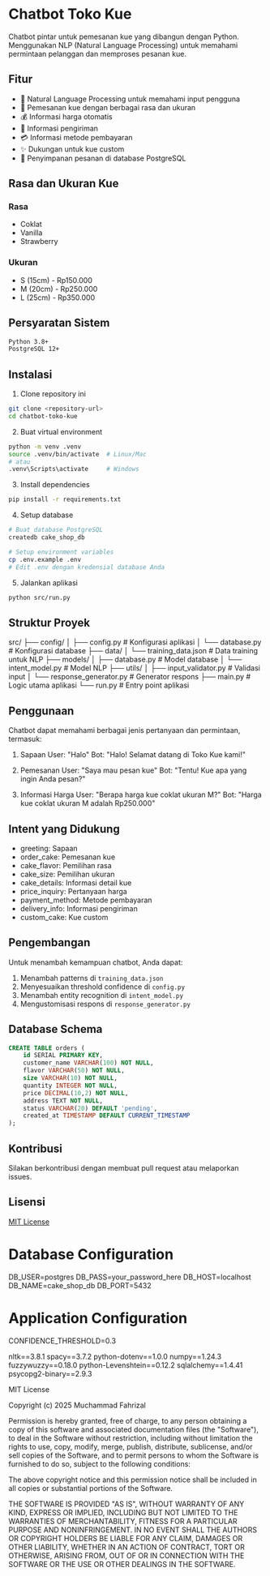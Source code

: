 # Chatbot Toko Kue

Chatbot pintar untuk pemesanan kue yang dibangun dengan Python. Menggunakan NLP (Natural Language Processing) untuk memahami permintaan pelanggan dan memproses pesanan kue.

## Fitur

- 🤖 Natural Language Processing untuk memahami input pengguna
- 🍰 Pemesanan kue dengan berbagai rasa dan ukuran
- 💰 Informasi harga otomatis
- 🚚 Informasi pengiriman
- 💳 Informasi metode pembayaran
- ✨ Dukungan untuk kue custom
- 📝 Penyimpanan pesanan di database PostgreSQL

## Rasa dan Ukuran Kue

### Rasa
- Coklat
- Vanilla
- Strawberry

### Ukuran
- S (15cm) - Rp150.000
- M (20cm) - Rp250.000
- L (25cm) - Rp350.000

## Persyaratan Sistem

```bash
Python 3.8+
PostgreSQL 12+
```

## Instalasi

1. Clone repository ini
```bash
git clone <repository-url>
cd chatbot-toko-kue
```

2. Buat virtual environment
```bash
python -m venv .venv
source .venv/bin/activate  # Linux/Mac
# atau
.venv\Scripts\activate     # Windows
```

3. Install dependencies
```bash
pip install -r requirements.txt
```

4. Setup database
```bash
# Buat database PostgreSQL
createdb cake_shop_db

# Setup environment variables
cp .env.example .env
# Edit .env dengan kredensial database Anda
```

5. Jalankan aplikasi
```bash
python src/run.py
```

## Struktur Proyek
src/
├── config/
│ ├── config.py # Konfigurasi aplikasi
│ └── database.py # Konfigurasi database
├── data/
│ └── training_data.json # Data training untuk NLP
├── models/
│ ├── database.py # Model database
│ └── intent_model.py # Model NLP
├── utils/
│ ├── input_validator.py # Validasi input
│ └── response_generator.py # Generator respons
├── main.py # Logic utama aplikasi
└── run.py # Entry point aplikasi


## Penggunaan

Chatbot dapat memahami berbagai jenis pertanyaan dan permintaan, termasuk:

1. Sapaan
User: "Halo"
Bot: "Halo! Selamat datang di Toko Kue kami!"

2. Pemesanan
User: "Saya mau pesan kue"
Bot: "Tentu! Kue apa yang ingin Anda pesan?"

3. Informasi Harga
User: "Berapa harga kue coklat ukuran M?"
Bot: "Harga kue coklat ukuran M adalah Rp250.000"

## Intent yang Didukung

- greeting: Sapaan
- order_cake: Pemesanan kue
- cake_flavor: Pemilihan rasa
- cake_size: Pemilihan ukuran
- cake_details: Informasi detail kue
- price_inquiry: Pertanyaan harga
- payment_method: Metode pembayaran
- delivery_info: Informasi pengiriman
- custom_cake: Kue custom

## Pengembangan

Untuk menambah kemampuan chatbot, Anda dapat:

1. Menambah patterns di `training_data.json`
2. Menyesuaikan threshold confidence di `config.py`
3. Menambah entity recognition di `intent_model.py`
4. Mengustomisasi respons di `response_generator.py`

## Database Schema

```sql
CREATE TABLE orders (
    id SERIAL PRIMARY KEY,
    customer_name VARCHAR(100) NOT NULL,
    flavor VARCHAR(50) NOT NULL,
    size VARCHAR(10) NOT NULL,
    quantity INTEGER NOT NULL,
    price DECIMAL(10,2) NOT NULL,
    address TEXT NOT NULL,
    status VARCHAR(20) DEFAULT 'pending',
    created_at TIMESTAMP DEFAULT CURRENT_TIMESTAMP
);
```

## Kontribusi

Silakan berkontribusi dengan membuat pull request atau melaporkan issues.

## Lisensi

[MIT License](LICENSE)

# Database Configuration
DB_USER=postgres
DB_PASS=your_password_here
DB_HOST=localhost
DB_NAME=cake_shop_db
DB_PORT=5432

# Application Configuration
CONFIDENCE_THRESHOLD=0.3

nltk==3.8.1
spacy==3.7.2
python-dotenv==1.0.0
numpy==1.24.3
fuzzywuzzy==0.18.0
python-Levenshtein==0.12.2
sqlalchemy==1.4.41
psycopg2-binary==2.9.3

MIT License

Copyright (c) 2025 Muchammad Fahrizal

Permission is hereby granted, free of charge, to any person obtaining a copy
of this software and associated documentation files (the "Software"), to deal
in the Software without restriction, including without limitation the rights
to use, copy, modify, merge, publish, distribute, sublicense, and/or sell
copies of the Software, and to permit persons to whom the Software is
furnished to do so, subject to the following conditions:

The above copyright notice and this permission notice shall be included in all
copies or substantial portions of the Software.

THE SOFTWARE IS PROVIDED "AS IS", WITHOUT WARRANTY OF ANY KIND, EXPRESS OR
IMPLIED, INCLUDING BUT NOT LIMITED TO THE WARRANTIES OF MERCHANTABILITY,
FITNESS FOR A PARTICULAR PURPOSE AND NONINFRINGEMENT. IN NO EVENT SHALL THE
AUTHORS OR COPYRIGHT HOLDERS BE LIABLE FOR ANY CLAIM, DAMAGES OR OTHER
LIABILITY, WHETHER IN AN ACTION OF CONTRACT, TORT OR OTHERWISE, ARISING FROM,
OUT OF OR IN CONNECTION WITH THE SOFTWARE OR THE USE OR OTHER DEALINGS IN THE
SOFTWARE.